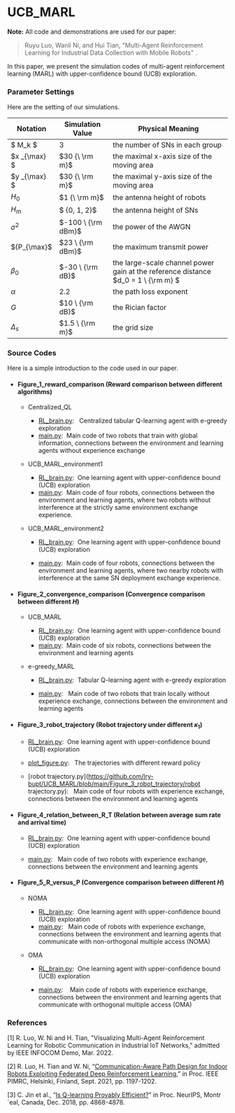 # UCB_MARL

**Note:** All code and demonstrations are used for our paper:

> Ruyu Luo, Wanli Ni, and Hui Tian, "Multi-Agent Reinforcement Learning for Industrial Data Collection with Mobile Robots" .

In this paper, we present the simulation codes of multi-agent reinforcement learning (MARL) with upper-confidence bound (UCB) exploration.



### Parameter Settings

Here are the setting of our simulations.

| Notation     | Simulation Value   | Physical Meaning                                             |
| ------------ | ------------------ | ------------------------------------------------------------ |
| $ M_k $      | $3$                | the number of SNs in each group                              |
| $x _{\max} $ | $30 {\ \rm m}$     | the maximal x-axis size of  the moving area                  |
| $y _{\max} $ | $30 {\ \rm m}$     | the maximal y-axis size of  the moving area                  |
| $H_0$        | $1 {\ \rm m}$      | the antenna height of robots                                 |
| $H_m$        | $ \{0, 1, 2\}$     | the antenna height of SNs                                    |
| $\sigma^2$   | $-100 \ {\rm dBm}$ | the power of the AWGN                                        |
| ${P_{\max}$  | $23 \ {\rm dBm}$   | the maximum transmit power                                   |
| $\beta_{0}$  | $-30 \ {\rm dB}$   | the large-scale channel power gain at the reference distance  $d_0 = 1 \ {\rm m} $ |
| $\alpha$     | $2.2$              | the path loss exponent                                       |
| $G$          | $10 \ {\rm dB}$    | the Rician factor                                            |
| $\Delta_{s}$ | $1.5 \ {\rm m}$    | the grid size                                                |



### Source Codes

Here is a simple introduction to the code used in our paper.

- #### Figure_1_reward_comparison (Reward comparison between different algorithms)

  - Centralized_QL
    - [RL_brain.py](https://github.com/lry-bupt/UCB_MARL/blob/main/Figure_1_reward_comparison/Centralized_QL/RL_brain.py): &nbsp; Centralized tabular Q-learning agent with e-greedy exploration 
    - [main.py](https://github.com/lry-bupt/UCB_MARL/blob/main/Figure_1_reward_comparison/Centralized_QL/main.py): &nbsp;Main code of two robots that train with global information, connections between the environment and learning agents without experience exchange
  - UCB_MARL_environment1
    - [RL_brain.py](https://github.com/lry-bupt/UCB_MARL/blob/main/Figure_1_reward_comparison/UCB_MARL_environment1/RL_brain.py): &nbsp;One learning agent with upper-confidence bound (UCB) exploration
    - [main.py](https://github.com/lry-bupt/UCB_MARL/blob/main/Figure_1_reward_comparison/UCB_MARL_environment1/main.py): &nbsp;Main code of four robots, connections between the environment and learning agents, where two robots without interference at the strictly same environment exchange experience.

  - UCB_MARL_environment2

    - [RL_brain.py](https://github.com/lry-bupt/UCB_MARL/blob/main/Figure_1_reward_comparison/UCB_MARL_environment2/RL_brain.py): &nbsp;One learning agent with upper-confidence bound (UCB) exploration

    - [main.py](https://github.com/lry-bupt/UCB_MARL/blob/main/Figure_1_reward_comparison/UCB_MARL_environment2/main.py): &nbsp;Main code of four robots, connections between the environment and learning agents, where two nearby robots with interference at the same SN deployment exchange experience.



- #### Figure_2_convergence_comparison (Convergence comparison between different $H$)

  - UCB_MARL
    - [RL_brain.py](https://github.com/lry-bupt/UCB_MARL/blob/main/Figure_2_convergence_comparison/UCB_MARL/RL_brain.py): &nbsp;One learning agent with upper-confidence bound (UCB) exploration
    - [main.py](https://github.com/lry-bupt/UCB_MARL/blob/main/Figure_2_convergence_comparison/UCB_MARL/main.py): &nbsp;Main code of six robots, connections between the environment and learning agents

  - e-greedy_MARL

    - [RL_brain.py](https://github.com/lry-bupt/UCB_MARL/blob/main/Figure_2_convergence_comparison/e-greedy_MARL/RL_brain.py): &nbsp;Tabular Q-learning agent with e-greedy exploration

    - [main.py](https://github.com/lry-bupt/UCB_MARL/blob/main/Figure_2_convergence_comparison/e-greedy_MARL/main.py): &nbsp;&nbsp;Main code of two robots that train locally without experience exchange, connections between the environment and learning agents



- #### Figure_3_robot_trajectory (Robot trajectory under different $\kappa_1$)

  - [RL_brain.py](https://github.com/lry-bupt/UCB_MARL/blob/main/Figure_3_robot_trajectory/RL_brain.py): &nbsp;One learning agent with upper-confidence bound (UCB) exploration
  - [plot_figure.py](https://github.com/lry-bupt/UCB_MARL/blob/main/Figure_3_robot_trajectory/plot_figure.py): &nbsp; The trajectories with different reward policy

  - [robot trajectory.py](https://github.com/lry-bupt/UCB_MARL/blob/main/Figure_3_robot_trajectory/robot trajectory.py): &nbsp; Main code of four robots with experience exchange, connections between the environment and learning agents



- #### Figure_4_relation_between_R_T (Relation between average sum rate and arrival time)

  - [RL_brain.py](https://github.com/lry-bupt/UCB_MARL/blob/main/Figure_4_relation_between_R_T/RL_brain.py): &nbsp;One learning agent with upper-confidence bound (UCB) exploration

  - [main.py](https://github.com/lry-bupt/UCB_MARL/blob/main/Figure_4_relation_between_R_T/main.py): &nbsp; Main code of two robots with experience exchange, connections between the environment and learning agents



- #### Figure_5_R_versus_P (Convergence comparison between different $H$)

  - NOMA
    - [RL_brain.py](https://github.com/lry-bupt/UCB_MARL/blob/main/Figure_5_R_versus_P/NOMA/RL_brain.py): &nbsp;One learning agent with upper-confidence bound (UCB) exploration
    - [main.py](https://github.com/lry-bupt/UCB_MARL/blob/main/Figure_5_R_versus_P/NOMA/main.py): &nbsp; Main code of robots with experience exchange, connections between the environment and learning agents that communicate with non-orthogonal multiple access (NOMA)

  - OMA

    - [RL_brain.py](https://github.com/lry-bupt/UCB_MARL/blob/main/Figure_5_R_versus_P/OMA/RL_brain.py): &nbsp;One learning agent with upper-confidence bound (UCB) exploration

    - [main.py](https://github.com/lry-bupt/UCB_MARL/blob/main/Figure_5_R_versus_P/OMA/main.py): &nbsp;&nbsp; Main code of robots with experience exchange, connections between the environment and learning agents that communicate with orthogonal multiple access (OMA)

### References 

[1] R. Luo, W. Ni and H. Tian, "Visualizing Multi-Agent Reinforcement Learning for Robotic Communication in Industrial IoT Networks," admitted by IEEE INFOCOM Demo, Mar. 2022.

[2] R. Luo, H. Tian and W. Ni, “[Communication-Aware Path Design for Indoor Robots Exploiting Federated Deep Reinforcement Learning](https://ieeexplore.ieee.org/document/9569440),” in Proc. IEEE PIMRC, Helsinki, Finland, Sept. 2021, pp. 1197-1202.

[3] C. Jin et al., “[Is Q-learning Provably Efficient?](https://dl.acm.org/doi/abs/10.5555/3327345.3327395)” in Proc. NeurIPS, Montr´eal, Canada, Dec. 2018, pp. 4868-4878.

